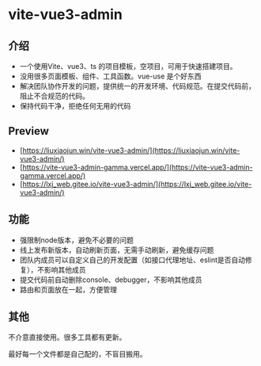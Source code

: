 # vite-vue3-admin

## 介绍

- 一个使用Vite、vue3、ts 的项目模板，空项目，可用于快速搭建项目。
- 没用很多页面模板、组件、工具函数。vue-use 是个好东西
- 解决团队协作开发的问题，提供统一的开发环境、代码规范。在提交代码前，阻止不合规范的代码。
- 保持代码干净，拒绝任何无用的代码

## Preview

- [https://liuxiaojun.win/vite-vue3-admin/](https://liuxiaojun.win/vite-vue3-admin/)
- [https://vite-vue3-admin-gamma.vercel.app/](https://vite-vue3-admin-gamma.vercel.app/)
- [https://lxj_web.gitee.io/vite-vue3-admin/](https://lxj_web.gitee.io/vite-vue3-admin/)

## 功能

- 强限制node版本，避免不必要的问题
- 线上发布新版本，自动刷新页面，无需手动刷新，避免缓存问题
- 团队内成员可以自定义自己的开发配置（如接口代理地址、eslint是否自动修复），不影响其他成员
- 提交代码前自动删除console、debugger，不影响其他成员
- 路由和页面放在一起，方便管理

## 其他

不介意直接使用。很多工具都有更新。

最好每一个文件都是自己配的，不盲目搬用。
